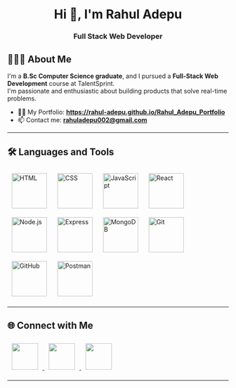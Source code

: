 <div align="center">

# Hi 👋, I'm Rahul Adepu

### Full Stack Web Developer

</div>

## 👨🏻‍🎓 About Me

I'm a **B.Sc Computer Science graduate**, and I pursued a **Full-Stack Web Development** course at TalentSprint.  
I'm passionate and enthusiastic about building products that solve real-time problems.

- 👨‍💻 My Portfolio: **https://rahul-adepu.github.io/Rahul_Adepu_Portfolio**
- 📫 Contact me: **rahuladepu002@gmail.com**

---

## 🛠️ Languages and Tools

<p>
  <img src="https://img.icons8.com/color/60/000000/html-5--v1.png" alt="HTML" width="80" style="margin: 10px;"/>
  <img src="https://img.icons8.com/color/60/000000/css3.png" alt="CSS" width="80" style="margin: 10px;"/>
  <img src="https://img.icons8.com/color/60/000000/javascript--v1.png" alt="JavaScript" width="80" style="margin: 10px;"/>
  <img src="https://img.icons8.com/officel/60/react.png" alt="React" width="80" style="margin: 10px;"/>
  <img src="https://img.icons8.com/color/60/nodejs.png" alt="Node.js" width="80" style="margin: 10px;"/>
  <img src="https://user-images.githubusercontent.com/81949743/169054466-56d74e78-ccc2-4398-80d5-35af9a44dd58.png" alt="Express" width="80" style="margin: 10px;"/>
  <img src="https://img.icons8.com/color/60/mongodb.png" alt="MongoDB" width="80" style="margin: 10px;"/>
  <img src="https://img.icons8.com/color/60/000000/git.png" alt="Git" width="80" style="margin: 10px;"/>
  <img src="https://img.icons8.com/ios-glyphs/60/github.png" alt="GitHub" width="80" style="margin: 10px;"/>
  <img src="https://img.icons8.com/external-tal-revivo-color-tal-revivo/60/external-postman-is-the-only-complete-api-development-environment-logo-color-tal-revivo.png" alt="Postman" width="80" style="margin: 10px;"/>

</p>

</p>

---

## 🌐 Connect with Me

<p>
  <a href="mailto:rahuladepu002@gmail.com" target="_blank">
<img src="https://img.icons8.com/color/40/gmail-new.png" width="60" style="margin: 10px"/>  </a>
  <a href="https://www.linkedin.com/in/rahul-adepu/" target="_blank">
<img src="https://img.icons8.com/color/40/linkedin.png" width="60" style="margin: 10px"/>
  </a>
  <a href="https://twitter.com/RahulAdepu7" target="_blank">
<img src="https://img.icons8.com/color/40/twitter--v1.png" width="60" style="margin: 10px"/>
  </a>
</p>

---
